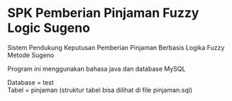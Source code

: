 # SPK Pemberian Pinjaman Fuzzy Logic Sugeno

Sistem Pendukung Keputusan Pemberian Pinjaman
Berbasis Logika Fuzzy Metode Sugeno

<p>Program ini menggunakan bahasa java dan database MySQL</p>
Database = test
<br>Tabel = pinjaman (struktur tabel bisa dilihat di file pinjaman.sql)
